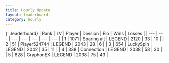 ```yaml
---
title: Hourly Update
layout: leaderboard
category: hourly
---
```


{: .leaderboard}
| Rank | LV | Player | Division | Elo | Wins | Losses |
| --- | --- | --- | --- | --- | --- | --- |
| <span data-change="0">1</span> | 1071 | <span title="ID: 203132">Sparing alt</span> | LEGEND | <span data-change="0">2120</span> | <span data-change="0">33</span> | <span data-change="0">10</span> |
| <span data-change="1">2</span> | 51 | <span title="ID: 524744">Player524744</span> | LEGEND | <span data-change="0">2043</span> | <span data-change="0">28</span> | <span data-change="0">6</span> |
| <span data-change="1">3</span> | 654 | <span title="ID: 498412">LuckySpin</span> | LEGEND | <span data-change="0">2042</span> | <span data-change="0">35</span> | <span data-change="0">11</span> |
| <span data-change="-2">4</span> | 338 | <span title="ID: 539711">Connection</span> | LEGEND | <span data-change="-14">2038</span> | <span data-change="0">53</span> | <span data-change="1">30</span> |
| <span data-change="0">5</span> | 828 | <span title="ID: 315148">GryphonEX</span> | LEGEND | <span data-change="7">2038</span> | <span data-change="1">75</span> | <span data-change="0">43</span> |